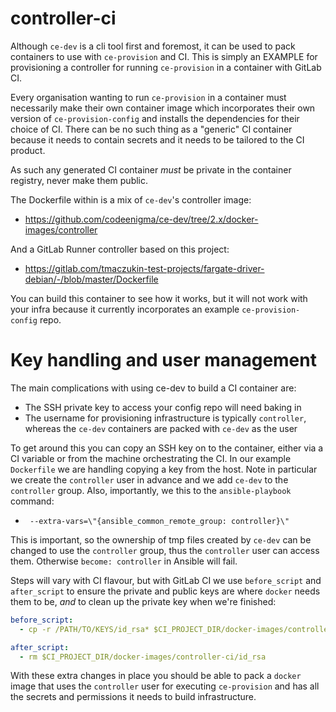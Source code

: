 controller-ci
=============
Although `ce-dev` is a cli tool first and foremost, it can be used to pack containers to use with `ce-provision` and CI. This is simply an EXAMPLE for provisioning a controller for running `ce-provision` in a container with GitLab CI.

Every organisation wanting to run `ce-provision` in a container must necessarily make their own container image which incorporates their own version of `ce-provision-config` and installs the dependencies for their choice of CI. There can be no such thing as a "generic" CI container because it needs to contain secrets and it needs to be tailored to the CI product.

As such any generated CI container *must* be private in the container registry, never make them public.

The Dockerfile within is a mix of `ce-dev`'s controller image:
* https://github.com/codeenigma/ce-dev/tree/2.x/docker-images/controller

And a GitLab Runner controller based on this project:
* https://gitlab.com/tmaczukin-test-projects/fargate-driver-debian/-/blob/master/Dockerfile

You can build this container to see how it works, but it will not work with your infra because it currently incorporates an example `ce-provision-config` repo.

# Key handling and user management
The main complications with using ce-dev to build a CI container are:
* The SSH private key to access your config repo will need baking in
* The username for provisioning infrastructure is typically `controller`, whereas the `ce-dev` containers are packed with `ce-dev` as the user

To get around this you can copy an SSH key on to the container, either via a CI variable or from the machine orchestrating the CI. In our example `Dockerfile` we are handling copying a key from the host. Note in particular we create the `controller` user in advance and we add `ce-dev` to the `controller` group. Also, importantly, we this to the `ansible-playbook` command:
* ` --extra-vars=\"{ansible_common_remote_group: controller}\"`

This is important, so the ownership of tmp files created by `ce-dev` can be changed to use the `controller` group, thus the `controller` user can access them. Otherwise `become: controller` in Ansible will fail.

Steps will vary with CI flavour, but with GitLab CI we use `before_script` and `after_script` to ensure the private and public keys are where `docker` needs them to be, *and* to clean up the private key when we're finished:

```yaml
before_script:
  - cp -r /PATH/TO/KEYS/id_rsa* $CI_PROJECT_DIR/docker-images/controller-ci/

after_script:
  - rm $CI_PROJECT_DIR/docker-images/controller-ci/id_rsa
```

With these extra changes in place you should be able to pack a `docker` image that uses the `controller` user for executing `ce-provision` and has all the secrets and permissions it needs to build infrastructure.
